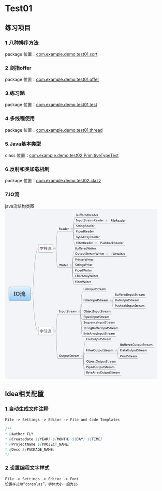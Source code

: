# Test01
## 练习项目
### 1.八种排序方法
package 位置：[com.example.demo.test01.sort](src/main/java/com/example/demo/test01/sort)

### 2.剑指offer
package 位置：[com.example.demo.test01.offer](src/main/java/com/example/demo/test01/offer)

### 3.练习题
package 位置：[com.example.demo.test01.test](src/main/java/com/example/demo/test01/test)
    
### 4.多线程使用            
package 位置：[com.example.demo.test01.thread](src/main/java/com/example/demo/test01/thread)
    
### 5.Java基本类型            
class 位置：[com.example.demo.test02.PrimitiveTypeTest](src/main/java/com/example/demo/test02/PrimitiveTypeTest)

### 6.反射和类加载机制            
package 位置：[com.example.demo.test02.clazz](src/main/java/com/example/demo/test02/clazz)
    
### 7.IO流
java流结构类图
![io.png](src/main/resources/img/io.jpg)


## Idea相关配置
### 1.自动生成文件注释
    File -> Settings -> Editor -> File and Code Templates   
```java
/**
* @Author FLY
* @Createdate ${YEAR}-${MONTH}-${DAY} ${TIME}
* @ProjectName ${PROJECT_NAME}
* @Desc ${PACKAGE_NAME}
*/
```
### 2.设置编程文字样式
    File -> Settings -> Editor -> Font
    设置样式为“consolas”，字体大小一般为16
